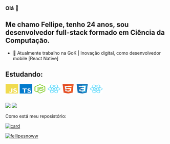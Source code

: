 ### Olá 👋

## Me chamo Fellipe, tenho 24 anos, sou desenvolvedor full-stack formado em Ciência da Computação.

- 🔭 Atualmente trabalho na GoK | Inovação digital, como desenvolvedor mobile [React Native]

## Estudando:
  
  <div>
    <img align="center" alt="fe-Js" height="30" width="40" src="https://raw.githubusercontent.com/devicons/devicon/master/icons/javascript/javascript-plain.svg">
    <img align="center" alt="fe-Ts" height="30" width="40" src="https://raw.githubusercontent.com/devicons/devicon/master/icons/typescript/typescript-plain.svg">
    <img align="center" alt="fe-Node" height="30" width="40" src="https://raw.githubusercontent.com/devicons/devicon/00f02ef57fb7601fd1ddcc2fe6fe670fef3ae3e4/icons/nodejs/nodejs-original.svg">
    <img align="center" alt="fe-React" height="30" width="40" src="https://raw.githubusercontent.com/devicons/devicon/master/icons/react/react-original.svg">
    <img align="center" alt="fe-HTML" height="30" width="40" src="https://raw.githubusercontent.com/devicons/devicon/master/icons/html5/html5-original.svg">
    <img align="center" alt="fe-CSS" height="30" width="40" src="https://raw.githubusercontent.com/devicons/devicon/master/icons/css3/css3-original.svg">
    <img align="center" alt="fe-React" height="30" width="40" src="https://raw.githubusercontent.com/devicons/devicon/master/icons/react/react-original.svg">

  ##

<p align="left">
  <a href="fellipe_emanoel@hotmail.com" alt="Gmail">
  <img src="https://img.shields.io/badge/-Gmail-FF0000?style=flat-square&labelColor=FF0000&logo=gmail&logoColor=white&link=fellipe_emanoel@hotmail.com" /></a>

  <a href="https://www.linkedin.com/in/fellipe-neves-b768b31a2/" alt="Linkedin">
  <img src="https://img.shields.io/badge/-Linkedin-0e76a8?style=flat-square&logo=Linkedin&logoColor=white&link=https://www.linkedin.com/in/fellipe-neves-b768b31a2/" /></a>
</p>  

Como está meu reposistório:

[![card](https://github-readme-stats.vercel.app/api?username=fellipesnoww&theme=tokyonight)](https://github.com/fellipesnoww/)

[![fellipesnoww](https://github-readme-stats.vercel.app/api/top-langs/?username=fellipesnoww&hide=html&layout=compact&theme=tokyonight)](https://github.com/fellipesnoww/)


 
